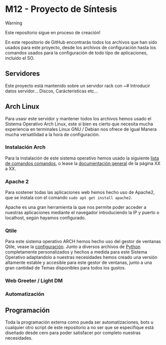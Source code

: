 # M12 - Proyecto de Síntesis
> [!WARNING]  
> Este repositorio sigue en proceso de creación!

En este repositorio de GitHub encontrarás todos los archivos que han sido usados para este proyecto, desde los archivos de configuración hasta los comandos usados para la configuración de todo tipo de aplicaciones, incluído el SO.

## Servidores
Este proyecto está mantenido sobre un servidor rack con ~# Introducir datos servidor... Discos, Carácteristicas etc...

## Arch Linux
Para usasr este servidor y mantener todos los archivos hemos usado el Sistema Operativo Arch Linux, este si bien es cierto que necesita mucha experiencia en terminales Linux GNU / Debian nos ofrece de igual Manera mucha versatilidad a la hora de configuración.

### Instalación Arch

Para la instalación de este sistema operativo hemos usado la siguiente [lista de comandos comandos](https://docs.google.com/document/d/1PCI3X_GeILUVKZWFjRZFN7CHKRcyyJ6n-PJcGTt3bFo/edit?usp=sharing), o lease la [documentación general](https://docs.google.com) de la página XX a XX.

### Apache 2

Para sostener todas las aplicaciones web hemos hecho uso de Apache2, que se instala con el comando
`sudo apt get install apache2`.

Apache es una gran herramienta la que nos permite poder acceder a nuestras aplicaciones mediante el navegador introduciendo la IP y puerto o localhost, según hayamos configurado.

### Qtile

Para este sistema operativo ARCH hemos hecho uso del gestor de ventanas Qtile, vease la [configuración](https://github.com/MarioCuenca22/dotfiles/blob/main/.config/qtile). Junto a diversos archivos de [Python](https://github.com/MarioCuenca22/dotfiles/blob/main/.config/qtile/settings) completamente personalizados y hechos a medida para este Sistema Operativo adaptandolo a nuestras necesidades hemos creado una versión altamente estable y accesible para este gestor de ventanas, junto a una gran cantidad de Temas disponibles para todos los gustos.

### Web Greeter / Light DM
### Automatización

## Programación
Toda la programación externa como pueda ser automatizaciones, bots u cualquier otro script de este repositorio a no ser que se especifique está diseñado desde cero para poder satisfacer por completo nuestras necesidades.
